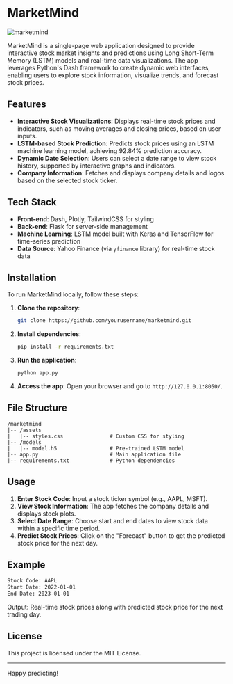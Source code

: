 # MarketMind
![marketmind](https://github.com/user-attachments/assets/f9043edf-f7ad-40e2-a2cd-85aee8bb944b)

MarketMind is a single-page web application designed to provide interactive stock market insights and predictions using Long Short-Term Memory (LSTM) models and real-time data visualizations. The app leverages Python's Dash framework to create dynamic web interfaces, enabling users to explore stock information, visualize trends, and forecast stock prices.

## Features

- **Interactive Stock Visualizations**: Displays real-time stock prices and indicators, such as moving averages and closing prices, based on user inputs.
- **LSTM-based Stock Prediction**: Predicts stock prices using an LSTM machine learning model, achieving 92.84% prediction accuracy.
- **Dynamic Date Selection**: Users can select a date range to view stock history, supported by interactive graphs and indicators.
- **Company Information**: Fetches and displays company details and logos based on the selected stock ticker.

## Tech Stack

- **Front-end**: Dash, Plotly, TailwindCSS for styling
- **Back-end**: Flask for server-side management
- **Machine Learning**: LSTM model built with Keras and TensorFlow for time-series prediction
- **Data Source**: Yahoo Finance (via `yfinance` library) for real-time stock data

## Installation

To run MarketMind locally, follow these steps:

1. **Clone the repository**:
   ```bash
   git clone https://github.com/yourusername/marketmind.git
   ```

2. **Install dependencies**:
   ```bash
   pip install -r requirements.txt
   ```

3. **Run the application**:
   ```bash
   python app.py
   ```

4. **Access the app**:
   Open your browser and go to `http://127.0.0.1:8050/`.

## File Structure

```
/marketmind
|-- /assets
|   |-- styles.css               # Custom CSS for styling
|-- /models
|   |-- model.h5                 # Pre-trained LSTM model
|-- app.py                       # Main application file
|-- requirements.txt             # Python dependencies
```

## Usage

1. **Enter Stock Code**: Input a stock ticker symbol (e.g., AAPL, MSFT).
2. **View Stock Information**: The app fetches the company details and displays stock plots.
3. **Select Date Range**: Choose start and end dates to view stock data within a specific time period.
4. **Predict Stock Prices**: Click on the "Forecast" button to get the predicted stock price for the next day.

## Example

```bash
Stock Code: AAPL
Start Date: 2022-01-01
End Date: 2023-01-01
```

Output: Real-time stock prices along with predicted stock price for the next trading day.


## License

This project is licensed under the MIT License.

---

Happy predicting!
